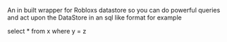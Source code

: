An in built wrapper for Robloxs datastore so you can do powerful queries and act upon the DataStore in an sql like format for example

select * from x where y = z
